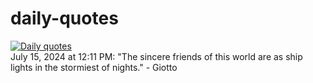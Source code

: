 # daily-quotes
[![Daily quotes](https://github.com/ceepu8/daily-quotes/actions/workflows/daily-quote.yml/badge.svg)](https://github.com/ceepu8/daily-quotes/actions/workflows/daily-quote.yml)<br/>
July 15, 2024 at 12:11 PM: "The sincere friends of this world are as ship lights in the stormiest of nights." - Giotto
